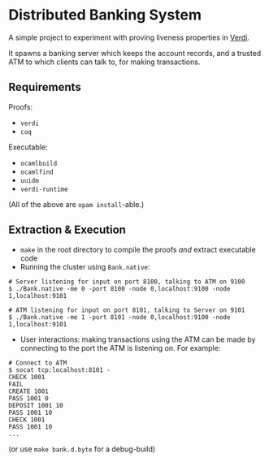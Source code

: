 # Distributed Banking System

A simple project to experiment with proving liveness properties in
[Verdi][verdi].

It spawns a banking server which keeps the account records, and a trusted ATM
to which clients can talk to, for making transactions.

## Requirements

Proofs:
- `verdi`
- `coq`

Executable:
- `ocamlbuild`
- `ocamlfind`
- `uuidm`
- `verdi-runtime`

(All of the above are `opam install`-able.)

## Extraction & Execution

- `make` in the root directory to compile the proofs _and_ extract executable code
- Running the cluster using `Bank.native`:

```shell-script
# Server listening for input on port 8100, talking to ATM on 9100
$ ./Bank.native -me 0 -port 8100 -node 0,localhost:9100 -node 1,localhost:9101

# ATM listening for input on port 8101, talking to Server on 9101
$ ./Bank.native -me 1 -port 8101 -node 0,localhost:9100 -node 1,localhost:9101
```

- User interactions: making transactions using the ATM can be made by connecting
  to the port the ATM is listening on. For example:

```shell-script
# Connect to ATM
$ socat tcp:localhost:8101 -
CHECK 1001
FAIL
CREATE 1001
PASS 1001 0
DEPOSIT 1001 10
PASS 1001 10
CHECK 1001
PASS 1001 10
...
```

(or use `make bank.d.byte` for a debug-build)

[verdi]: https://github.com/uwplse/verdi
